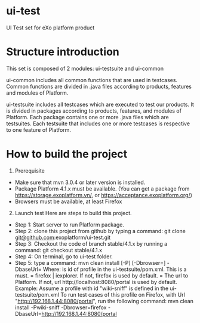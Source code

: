 ui-test
=======

UI Test set for eXo platform product

Structure introduction
==================
This set is composed of 2 modules: ui-testsuite and ui-common

ui-common includes all common functions that are used in testcases. Common functions are divided in .java files according to products, features and modules of Platform. 

ui-testsuite includes all testcases which are executed to test our products. It is divided in packages according to products, features, and modules of Platform. Each package contains one or more .java files  which are testsuites. Each testsuite that includes one or more testcases is respective to one feature of Platform.

How to build the project
=======================
1. Prerequisite
* Make sure that mvn 3.0.4 or later version is installed. 
* Package Platform 4.1.x must be available. (You can get a package from https://storage.exoplatform.vn/, or https://acceptance.exoplatform.org/)
* Browsers must be available, at least Firefox
2. Launch test
Here are steps to build this project.
* Step 1: Start server to run Platform package.
* Step 2: clone this project from github by typing a command: git clone git@github.com:exoplatform/ui-test.git
* Step 3: Checkout the code of branch stable/4.1.x by running a command: git checkout stable/4.1.x
* Step 4: On terminal, go to ui-test folder.
* Step 5: type a command: mvn clean install [-P<type of test>] [-Dbrowser=<browser>] -DbaseUrl=<base url>
	  Where:
		<type of test> is id of profile in the ui-testsuite/pom.xml. This is a must.
		<browser> = firefox | iexplorer. If not, firefox is used by default.
		<baseUrl> = The url to Platform. If not, url http://localhost:8080/portal is used by default.
	  Example: Assume a profile with id "wiki-sniff" is defined in the ui-testsuite/pom.xml
		To run test cases of this profile on Firefox, with Url "http://192.168.1.44:8080/portal", run the following command:
		mvn clean install -Pwiki-sniff -Dbrowser=firefox -DbaseUrl=http://192.168.1.44:8080/portal


